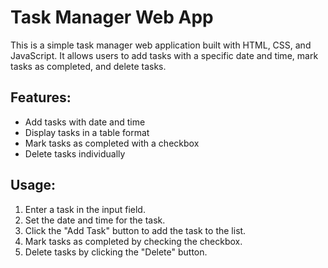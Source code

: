 
# Task Manager Web App

This is a simple task manager web application built with HTML, CSS, and JavaScript. It allows users to add tasks with a specific date and time, mark tasks as completed, and delete tasks.

## Features:
- Add tasks with date and time
- Display tasks in a table format
- Mark tasks as completed with a checkbox
- Delete tasks individually

## Usage:
1. Enter a task in the input field.
2. Set the date and time for the task.
3. Click the "Add Task" button to add the task to the list.
4. Mark tasks as completed by checking the checkbox.
5. Delete tasks by clicking the "Delete" button.

